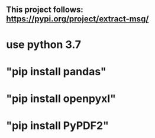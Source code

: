 ## This project follows: https://pypi.org/project/extract-msg/

# use python 3.7 
# "pip install pandas"
# "pip install openpyxl"
# "pip install PyPDF2"
